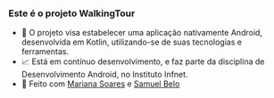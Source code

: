 ### Este é o projeto WalkingTour

- 📱 O projeto visa estabelecer uma aplicação nativamente Android, desenvolvida em Kotlin, utilizando-se de suas tecnologias e ferramentas.
- 📈 Está em contínuo desenvolvimento, e faz parte da disciplina de Desenvolvimento Android, no Instituto Infnet.
- 👫 Feito com [Mariana Soares](https://github.com/marianaasoares) e [Samuel Belo](https://github.com/samuelbelo)
